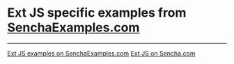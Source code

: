 # Ext JS specific examples from [SenchaExamples.com](http://senchaexamples.com/) #
---
[Ext JS examples on SenchaExamples.com](http://senchaexamples.com/cat/ext-js/)
[Ext JS on Sencha.com](http://www.sencha.com/products/extjs)